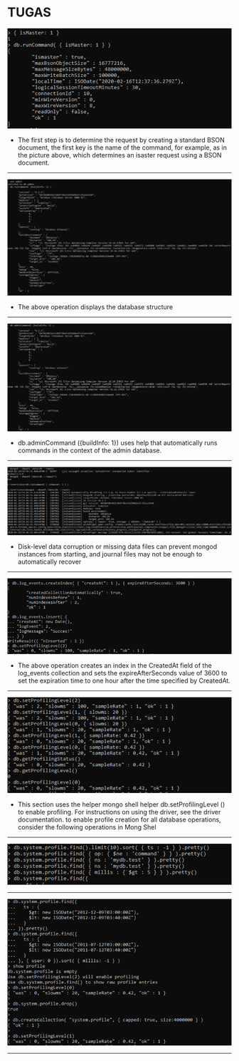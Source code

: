 # TUGAS

![Gambar 1](gambar-01.png)
* The first step is to determine the request by creating a standard BSON document, the first key is the name of the command, for example, as in the picture above, which determines an isaster request using a BSON document.

---

![Gambar 2](gambar-02.png)
* The above operation displays the database structure

---

![Gambar 3](gambar-03.png)
* db.adminCommand ({buildInfo: 1}) uses help that automatically runs commands in the context of the admin database.

---

![Gambar 4](gambar-04.png)
* Disk-level data corruption or missing data files can prevent mongod instances from starting, and journal files may not be enough to automatically recover

---

![Gambar 5](gambar-05.png)
* The above operation creates an index in the CreatedAt field of the log_events collection and sets the expireAfterSeconds value of 3600 to set the expiration time to one hour after the time specified by CreatedAt.

---

![Gambar 6](gambar-06.png)
* This section uses the helper mongo shell helper db.setProfilingLevel () to enable profiling. For instructions on using the driver, see the driver documentation.
to enable profile creation for all database operations, consider the following operations in Mong Shel

---

![Gambar 7](gambar-07.png)

---

![Gambar 8](gambar-08.png)

----